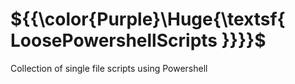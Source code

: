 # ${{\color{Purple}\Huge{\textsf{  LoosePowershellScripts \}}}}\$
Collection of single file scripts using Powershell
